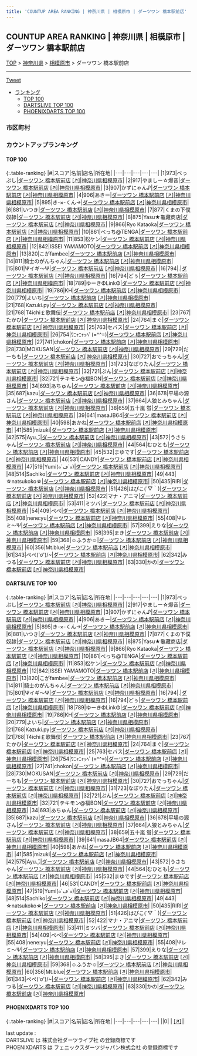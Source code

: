 ```yaml
---
title: 'COUNTUP AREA RANKING | 神奈川県 | 相模原市 | ダーツワン 橋本駅前店'
---
```

## COUNTUP AREA RANKING | 神奈川県 | 相模原市 | ダーツワン 橋本駅前店

[TOP](/darts/rank/) > [神奈川県](/darts/rank/神奈川県/) > [相模原市](/darts/rank/神奈川県/相模原市/) > ダーツワン 橋本駅前店

___

<a href="https://twitter.com/share?ref_src=twsrc%5Etfw" data-text="COUNTUP AREA RANKING | 神奈川県相模原市ダーツワン 橋本駅前店" class="twitter-share-button" data-hashtags="DARTSLIVE,PHOENIXDARTS,darts,ダーツ" data-show-count="false">Tweet</a>

* [ランキング](#カウントアップランキング)
    * [TOP 100](#top-100)
    * [DARTSLIVE TOP 100](#dartslive-top-100)
    * [PHOENIXDARTS TOP 100](#phoenixdarts-top-100)

### 市区町村

<ul>

</ul>

### カウントアップランキング

#### TOP 100



{:.table-ranking}
|#|スコア|名前|店名|所在地|
|---|---|---|---|---|
|1|973|<span class="rank-name-dl">べっぷし</span>|<a href="/darts/rank/shops/d475788d1af0bd29a3f63593b5358cc4.html">ダーツワン 橋本駅前店</a> <a href="https://search.dartslive.com/jp/shop/d475788d1af0bd29a3f63593b5358cc4">[↗]</a>|<a href="/darts/rank/神奈川県/相模原市">神奈川県相模原市</a>|
|2|917|<span class="rank-name-dl">やましー☆爆音</span>|<a href="/darts/rank/shops/d475788d1af0bd29a3f63593b5358cc4.html">ダーツワン 橋本駅前店</a> <a href="https://search.dartslive.com/jp/shop/d475788d1af0bd29a3f63593b5358cc4">[↗]</a>|<a href="/darts/rank/神奈川県/相模原市">神奈川県相模原市</a>|
|3|907|<span class="rank-name-dl">かずにゃん♪</span>|<a href="/darts/rank/shops/d475788d1af0bd29a3f63593b5358cc4.html">ダーツワン 橋本駅前店</a> <a href="https://search.dartslive.com/jp/shop/d475788d1af0bd29a3f63593b5358cc4">[↗]</a>|<a href="/darts/rank/神奈川県/相模原市">神奈川県相模原市</a>|
|4|906|<span class="rank-name-dl">あきー</span>|<a href="/darts/rank/shops/d475788d1af0bd29a3f63593b5358cc4.html">ダーツワン 橋本駅前店</a> <a href="https://search.dartslive.com/jp/shop/d475788d1af0bd29a3f63593b5358cc4">[↗]</a>|<a href="/darts/rank/神奈川県/相模原市">神奈川県相模原市</a>|
|5|895|<span class="rank-name-dl">き-×-くん→</span>|<a href="/darts/rank/shops/d475788d1af0bd29a3f63593b5358cc4.html">ダーツワン 橋本駅前店</a> <a href="https://search.dartslive.com/jp/shop/d475788d1af0bd29a3f63593b5358cc4">[↗]</a>|<a href="/darts/rank/神奈川県/相模原市">神奈川県相模原市</a>|
|6|881|<span class="rank-name-dl">いつき</span>|<a href="/darts/rank/shops/d475788d1af0bd29a3f63593b5358cc4.html">ダーツワン 橋本駅前店</a> <a href="https://search.dartslive.com/jp/shop/d475788d1af0bd29a3f63593b5358cc4">[↗]</a>|<a href="/darts/rank/神奈川県/相模原市">神奈川県相模原市</a>|
|7|877|<span class="rank-name-dl">くまの下僕奴隷</span>|<a href="/darts/rank/shops/d475788d1af0bd29a3f63593b5358cc4.html">ダーツワン 橋本駅前店</a> <a href="https://search.dartslive.com/jp/shop/d475788d1af0bd29a3f63593b5358cc4">[↗]</a>|<a href="/darts/rank/神奈川県/相模原市">神奈川県相模原市</a>|
|8|875|<span class="rank-name-dl">Yasu★龜藏商店</span>|<a href="/darts/rank/shops/d475788d1af0bd29a3f63593b5358cc4.html">ダーツワン 橋本駅前店</a> <a href="https://search.dartslive.com/jp/shop/d475788d1af0bd29a3f63593b5358cc4">[↗]</a>|<a href="/darts/rank/神奈川県/相模原市">神奈川県相模原市</a>|
|9|866|<span class="rank-name-dl">Ryo Kataoka</span>|<a href="/darts/rank/shops/d475788d1af0bd29a3f63593b5358cc4.html">ダーツワン 橋本駅前店</a> <a href="https://search.dartslive.com/jp/shop/d475788d1af0bd29a3f63593b5358cc4">[↗]</a>|<a href="/darts/rank/神奈川県/相模原市">神奈川県相模原市</a>|
|10|861|<span class="rank-name-dl">べっち@TENGA</span>|<a href="/darts/rank/shops/d475788d1af0bd29a3f63593b5358cc4.html">ダーツワン 橋本駅前店</a> <a href="https://search.dartslive.com/jp/shop/d475788d1af0bd29a3f63593b5358cc4">[↗]</a>|<a href="/darts/rank/神奈川県/相模原市">神奈川県相模原市</a>|
|11|853|<span class="rank-name-dl">松ケン</span>|<a href="/darts/rank/shops/d475788d1af0bd29a3f63593b5358cc4.html">ダーツワン 橋本駅前店</a> <a href="https://search.dartslive.com/jp/shop/d475788d1af0bd29a3f63593b5358cc4">[↗]</a>|<a href="/darts/rank/神奈川県/相模原市">神奈川県相模原市</a>|
|12|842|<span class="rank-name-dl">ISSEI YAMAMOTO</span>|<a href="/darts/rank/shops/d475788d1af0bd29a3f63593b5358cc4.html">ダーツワン 橋本駅前店</a> <a href="https://search.dartslive.com/jp/shop/d475788d1af0bd29a3f63593b5358cc4">[↗]</a>|<a href="/darts/rank/神奈川県/相模原市">神奈川県相模原市</a>|
|13|820|<span class="rank-name-dl">こがfambee</span>|<a href="/darts/rank/shops/d475788d1af0bd29a3f63593b5358cc4.html">ダーツワン 橋本駅前店</a> <a href="https://search.dartslive.com/jp/shop/d475788d1af0bd29a3f63593b5358cc4">[↗]</a>|<a href="/darts/rank/神奈川県/相模原市">神奈川県相模原市</a>|
|14|811|<span class="rank-name-dl">騎士のがんちゃん</span>|<a href="/darts/rank/shops/d475788d1af0bd29a3f63593b5358cc4.html">ダーツワン 橋本駅前店</a> <a href="https://search.dartslive.com/jp/shop/d475788d1af0bd29a3f63593b5358cc4">[↗]</a>|<a href="/darts/rank/神奈川県/相模原市">神奈川県相模原市</a>|
|15|801|<span class="rank-name-dl">Ψイギ～Ψ</span>|<a href="/darts/rank/shops/d475788d1af0bd29a3f63593b5358cc4.html">ダーツワン 橋本駅前店</a> <a href="https://search.dartslive.com/jp/shop/d475788d1af0bd29a3f63593b5358cc4">[↗]</a>|<a href="/darts/rank/神奈川県/相模原市">神奈川県相模原市</a>|
|16|794|<span class="rank-name-dl">.</span>|<a href="/darts/rank/shops/d475788d1af0bd29a3f63593b5358cc4.html">ダーツワン 橋本駅前店</a> <a href="https://search.dartslive.com/jp/shop/d475788d1af0bd29a3f63593b5358cc4">[↗]</a>|<a href="/darts/rank/神奈川県/相模原市">神奈川県相模原市</a>|
|16|794|<span class="rank-name-dl">どぅ</span>|<a href="/darts/rank/shops/d475788d1af0bd29a3f63593b5358cc4.html">ダーツワン 橋本駅前店</a> <a href="https://search.dartslive.com/jp/shop/d475788d1af0bd29a3f63593b5358cc4">[↗]</a>|<a href="/darts/rank/神奈川県/相模原市">神奈川県相模原市</a>|
|18|789|<span class="rank-name-dl">ゆーきΦLinkΦ</span>|<a href="/darts/rank/shops/d475788d1af0bd29a3f63593b5358cc4.html">ダーツワン 橋本駅前店</a> <a href="https://search.dartslive.com/jp/shop/d475788d1af0bd29a3f63593b5358cc4">[↗]</a>|<a href="/darts/rank/神奈川県/相模原市">神奈川県相模原市</a>|
|19|786|<span class="rank-name-dl">KH</span>|<a href="/darts/rank/shops/d475788d1af0bd29a3f63593b5358cc4.html">ダーツワン 橋本駅前店</a> <a href="https://search.dartslive.com/jp/shop/d475788d1af0bd29a3f63593b5358cc4">[↗]</a>|<a href="/darts/rank/神奈川県/相模原市">神奈川県相模原市</a>|
|20|779|<span class="rank-name-dl">よいち</span>|<a href="/darts/rank/shops/d475788d1af0bd29a3f63593b5358cc4.html">ダーツワン 橋本駅前店</a> <a href="https://search.dartslive.com/jp/shop/d475788d1af0bd29a3f63593b5358cc4">[↗]</a>|<a href="/darts/rank/神奈川県/相模原市">神奈川県相模原市</a>|
|21|768|<span class="rank-name-dl">Kazuki.py</span>|<a href="/darts/rank/shops/d475788d1af0bd29a3f63593b5358cc4.html">ダーツワン 橋本駅前店</a> <a href="https://search.dartslive.com/jp/shop/d475788d1af0bd29a3f63593b5358cc4">[↗]</a>|<a href="/darts/rank/神奈川県/相模原市">神奈川県相模原市</a>|
|21|768|<span class="rank-name-dl">T4ichi￡歌舞伎</span>|<a href="/darts/rank/shops/d475788d1af0bd29a3f63593b5358cc4.html">ダーツワン 橋本駅前店</a> <a href="https://search.dartslive.com/jp/shop/d475788d1af0bd29a3f63593b5358cc4">[↗]</a>|<a href="/darts/rank/神奈川県/相模原市">神奈川県相模原市</a>|
|23|767|<span class="rank-name-dl">たかひ</span>|<a href="/darts/rank/shops/d475788d1af0bd29a3f63593b5358cc4.html">ダーツワン 橋本駅前店</a> <a href="https://search.dartslive.com/jp/shop/d475788d1af0bd29a3f63593b5358cc4">[↗]</a>|<a href="/darts/rank/神奈川県/相模原市">神奈川県相模原市</a>|
|24|764|<span class="rank-name-dl">まぐ</span>|<a href="/darts/rank/shops/d475788d1af0bd29a3f63593b5358cc4.html">ダーツワン 橋本駅前店</a> <a href="https://search.dartslive.com/jp/shop/d475788d1af0bd29a3f63593b5358cc4">[↗]</a>|<a href="/darts/rank/神奈川県/相模原市">神奈川県相模原市</a>|
|25|763|<span class="rank-name-dl">セバス</span>|<a href="/darts/rank/shops/d475788d1af0bd29a3f63593b5358cc4.html">ダーツワン 橋本駅前店</a> <a href="https://search.dartslive.com/jp/shop/d475788d1af0bd29a3f63593b5358cc4">[↗]</a>|<a href="/darts/rank/神奈川県/相模原市">神奈川県相模原市</a>|
|26|754|<span class="rank-name-dl">ﾜﾆｬﾆｬｯﾍﾟ(=^^=)</span>|<a href="/darts/rank/shops/d475788d1af0bd29a3f63593b5358cc4.html">ダーツワン 橋本駅前店</a> <a href="https://search.dartslive.com/jp/shop/d475788d1af0bd29a3f63593b5358cc4">[↗]</a>|<a href="/darts/rank/神奈川県/相模原市">神奈川県相模原市</a>|
|27|741|<span class="rank-name-dl">chokon</span>|<a href="/darts/rank/shops/d475788d1af0bd29a3f63593b5358cc4.html">ダーツワン 橋本駅前店</a> <a href="https://search.dartslive.com/jp/shop/d475788d1af0bd29a3f63593b5358cc4">[↗]</a>|<a href="/darts/rank/神奈川県/相模原市">神奈川県相模原市</a>|
|28|730|<span class="rank-name-dl">MOKUSAN</span>|<a href="/darts/rank/shops/d475788d1af0bd29a3f63593b5358cc4.html">ダーツワン 橋本駅前店</a> <a href="https://search.dartslive.com/jp/shop/d475788d1af0bd29a3f63593b5358cc4">[↗]</a>|<a href="/darts/rank/神奈川県/相模原市">神奈川県相模原市</a>|
|29|729|<span class="rank-name-dl">だーちも</span>|<a href="/darts/rank/shops/d475788d1af0bd29a3f63593b5358cc4.html">ダーツワン 橋本駅前店</a> <a href="https://search.dartslive.com/jp/shop/d475788d1af0bd29a3f63593b5358cc4">[↗]</a>|<a href="/darts/rank/神奈川県/相模原市">神奈川県相模原市</a>|
|30|727|<span class="rank-name-dl">おでっちゃん</span>|<a href="/darts/rank/shops/d475788d1af0bd29a3f63593b5358cc4.html">ダーツワン 橋本駅前店</a> <a href="https://search.dartslive.com/jp/shop/d475788d1af0bd29a3f63593b5358cc4">[↗]</a>|<a href="/darts/rank/神奈川県/相模原市">神奈川県相模原市</a>|
|31|723|<span class="rank-name-dl">なぽりたん</span>|<a href="/darts/rank/shops/d475788d1af0bd29a3f63593b5358cc4.html">ダーツワン 橋本駅前店</a> <a href="https://search.dartslive.com/jp/shop/d475788d1af0bd29a3f63593b5358cc4">[↗]</a>|<a href="/darts/rank/神奈川県/相模原市">神奈川県相模原市</a>|
|32|721|<span class="rank-name-dl">ぷん</span>|<a href="/darts/rank/shops/d475788d1af0bd29a3f63593b5358cc4.html">ダーツワン 橋本駅前店</a> <a href="https://search.dartslive.com/jp/shop/d475788d1af0bd29a3f63593b5358cc4">[↗]</a>|<a href="/darts/rank/神奈川県/相模原市">神奈川県相模原市</a>|
|32|721|<span class="rank-name-dl">テキモン@福BON</span>|<a href="/darts/rank/shops/d475788d1af0bd29a3f63593b5358cc4.html">ダーツワン 橋本駅前店</a> <a href="https://search.dartslive.com/jp/shop/d475788d1af0bd29a3f63593b5358cc4">[↗]</a>|<a href="/darts/rank/神奈川県/相模原市">神奈川県相模原市</a>|
|34|693|<span class="rank-name-dl">あちゅん</span>|<a href="/darts/rank/shops/d475788d1af0bd29a3f63593b5358cc4.html">ダーツワン 橋本駅前店</a> <a href="https://search.dartslive.com/jp/shop/d475788d1af0bd29a3f63593b5358cc4">[↗]</a>|<a href="/darts/rank/神奈川県/相模原市">神奈川県相模原市</a>|
|35|687|<span class="rank-name-dl">kazu</span>|<a href="/darts/rank/shops/d475788d1af0bd29a3f63593b5358cc4.html">ダーツワン 橋本駅前店</a> <a href="https://search.dartslive.com/jp/shop/d475788d1af0bd29a3f63593b5358cc4">[↗]</a>|<a href="/darts/rank/神奈川県/相模原市">神奈川県相模原市</a>|
|36|678|<span class="rank-name-dl">平場の源さん</span>|<a href="/darts/rank/shops/d475788d1af0bd29a3f63593b5358cc4.html">ダーツワン 橋本駅前店</a> <a href="https://search.dartslive.com/jp/shop/d475788d1af0bd29a3f63593b5358cc4">[↗]</a>|<a href="/darts/rank/神奈川県/相模原市">神奈川県相模原市</a>|
|37|664|<span class="rank-name-dl">人狼とみちゃん</span>|<a href="/darts/rank/shops/d475788d1af0bd29a3f63593b5358cc4.html">ダーツワン 橋本駅前店</a> <a href="https://search.dartslive.com/jp/shop/d475788d1af0bd29a3f63593b5358cc4">[↗]</a>|<a href="/darts/rank/神奈川県/相模原市">神奈川県相模原市</a>|
|38|659|<span class="rank-name-dl">五十嵐 蛍</span>|<a href="/darts/rank/shops/d475788d1af0bd29a3f63593b5358cc4.html">ダーツワン 橋本駅前店</a> <a href="https://search.dartslive.com/jp/shop/d475788d1af0bd29a3f63593b5358cc4">[↗]</a>|<a href="/darts/rank/神奈川県/相模原市">神奈川県相模原市</a>|
|39|641|<span class="rank-name-dl">masaJB64</span>|<a href="/darts/rank/shops/d475788d1af0bd29a3f63593b5358cc4.html">ダーツワン 橋本駅前店</a> <a href="https://search.dartslive.com/jp/shop/d475788d1af0bd29a3f63593b5358cc4">[↗]</a>|<a href="/darts/rank/神奈川県/相模原市">神奈川県相模原市</a>|
|40|598|<span class="rank-name-dl">あかね</span>|<a href="/darts/rank/shops/d475788d1af0bd29a3f63593b5358cc4.html">ダーツワン 橋本駅前店</a> <a href="https://search.dartslive.com/jp/shop/d475788d1af0bd29a3f63593b5358cc4">[↗]</a>|<a href="/darts/rank/神奈川県/相模原市">神奈川県相模原市</a>|
|41|585|<span class="rank-name-dl">mizuki</span>|<a href="/darts/rank/shops/d475788d1af0bd29a3f63593b5358cc4.html">ダーツワン 橋本駅前店</a> <a href="https://search.dartslive.com/jp/shop/d475788d1af0bd29a3f63593b5358cc4">[↗]</a>|<a href="/darts/rank/神奈川県/相模原市">神奈川県相模原市</a>|
|42|575|<span class="rank-name-dl">Ayu◡̈</span>|<a href="/darts/rank/shops/d475788d1af0bd29a3f63593b5358cc4.html">ダーツワン 橋本駅前店</a> <a href="https://search.dartslive.com/jp/shop/d475788d1af0bd29a3f63593b5358cc4">[↗]</a>|<a href="/darts/rank/神奈川県/相模原市">神奈川県相模原市</a>|
|43|572|<span class="rank-name-dl">うさちゃん</span>|<a href="/darts/rank/shops/d475788d1af0bd29a3f63593b5358cc4.html">ダーツワン 橋本駅前店</a> <a href="https://search.dartslive.com/jp/shop/d475788d1af0bd29a3f63593b5358cc4">[↗]</a>|<a href="/darts/rank/神奈川県/相模原市">神奈川県相模原市</a>|
|44|564|<span class="rank-name-dl">むひとも</span>|<a href="/darts/rank/shops/d475788d1af0bd29a3f63593b5358cc4.html">ダーツワン 橋本駅前店</a> <a href="https://search.dartslive.com/jp/shop/d475788d1af0bd29a3f63593b5358cc4">[↗]</a>|<a href="/darts/rank/神奈川県/相模原市">神奈川県相模原市</a>|
|45|532|<span class="rank-name-dl">まゆです</span>|<a href="/darts/rank/shops/d475788d1af0bd29a3f63593b5358cc4.html">ダーツワン 橋本駅前店</a> <a href="https://search.dartslive.com/jp/shop/d475788d1af0bd29a3f63593b5358cc4">[↗]</a>|<a href="/darts/rank/神奈川県/相模原市">神奈川県相模原市</a>|
|46|531|<span class="rank-name-dl">CANDY</span>|<a href="/darts/rank/shops/d475788d1af0bd29a3f63593b5358cc4.html">ダーツワン 橋本駅前店</a> <a href="https://search.dartslive.com/jp/shop/d475788d1af0bd29a3f63593b5358cc4">[↗]</a>|<a href="/darts/rank/神奈川県/相模原市">神奈川県相模原市</a>|
|47|519|<span class="rank-name-dl">Yumi(๑´ڡ`๑)</span>|<a href="/darts/rank/shops/d475788d1af0bd29a3f63593b5358cc4.html">ダーツワン 橋本駅前店</a> <a href="https://search.dartslive.com/jp/shop/d475788d1af0bd29a3f63593b5358cc4">[↗]</a>|<a href="/darts/rank/神奈川県/相模原市">神奈川県相模原市</a>|
|48|514|<span class="rank-name-dl">Sachiko</span>|<a href="/darts/rank/shops/d475788d1af0bd29a3f63593b5358cc4.html">ダーツワン 橋本駅前店</a> <a href="https://search.dartslive.com/jp/shop/d475788d1af0bd29a3f63593b5358cc4">[↗]</a>|<a href="/darts/rank/神奈川県/相模原市">神奈川県相模原市</a>|
|49|443|<span class="rank-name-dl">☆natsukoko☆</span>|<a href="/darts/rank/shops/d475788d1af0bd29a3f63593b5358cc4.html">ダーツワン 橋本駅前店</a> <a href="https://search.dartslive.com/jp/shop/d475788d1af0bd29a3f63593b5358cc4">[↗]</a>|<a href="/darts/rank/神奈川県/相模原市">神奈川県相模原市</a>|
|50|435|<span class="rank-name-dl">RIRI</span>|<a href="/darts/rank/shops/d475788d1af0bd29a3f63593b5358cc4.html">ダーツワン 橋本駅前店</a> <a href="https://search.dartslive.com/jp/shop/d475788d1af0bd29a3f63593b5358cc4">[↗]</a>|<a href="/darts/rank/神奈川県/相模原市">神奈川県相模原市</a>|
|51|426|<span class="rank-name-dl">はぴこ(´▽｀)</span>|<a href="/darts/rank/shops/d475788d1af0bd29a3f63593b5358cc4.html">ダーツワン 橋本駅前店</a> <a href="https://search.dartslive.com/jp/shop/d475788d1af0bd29a3f63593b5358cc4">[↗]</a>|<a href="/darts/rank/神奈川県/相模原市">神奈川県相模原市</a>|
|52|422|<span class="rank-name-dl">マナ・アニマ</span>|<a href="/darts/rank/shops/d475788d1af0bd29a3f63593b5358cc4.html">ダーツワン 橋本駅前店</a> <a href="https://search.dartslive.com/jp/shop/d475788d1af0bd29a3f63593b5358cc4">[↗]</a>|<a href="/darts/rank/神奈川県/相模原市">神奈川県相模原市</a>|
|53|411|<span class="rank-name-dl">ミツバ</span>|<a href="/darts/rank/shops/d475788d1af0bd29a3f63593b5358cc4.html">ダーツワン 橋本駅前店</a> <a href="https://search.dartslive.com/jp/shop/d475788d1af0bd29a3f63593b5358cc4">[↗]</a>|<a href="/darts/rank/神奈川県/相模原市">神奈川県相模原市</a>|
|54|409|<span class="rank-name-dl">ぺぺ</span>|<a href="/darts/rank/shops/d475788d1af0bd29a3f63593b5358cc4.html">ダーツワン 橋本駅前店</a> <a href="https://search.dartslive.com/jp/shop/d475788d1af0bd29a3f63593b5358cc4">[↗]</a>|<a href="/darts/rank/神奈川県/相模原市">神奈川県相模原市</a>|
|55|408|<span class="rank-name-dl">nene:yu</span>|<a href="/darts/rank/shops/d475788d1af0bd29a3f63593b5358cc4.html">ダーツワン 橋本駅前店</a> <a href="https://search.dartslive.com/jp/shop/d475788d1af0bd29a3f63593b5358cc4">[↗]</a>|<a href="/darts/rank/神奈川県/相模原市">神奈川県相模原市</a>|
|55|408|<span class="rank-name-dl">Ψレミ～Ψ</span>|<a href="/darts/rank/shops/d475788d1af0bd29a3f63593b5358cc4.html">ダーツワン 橋本駅前店</a> <a href="https://search.dartslive.com/jp/shop/d475788d1af0bd29a3f63593b5358cc4">[↗]</a>|<a href="/darts/rank/神奈川県/相模原市">神奈川県相模原市</a>|
|57|399|<span class="rank-name-dl">えりな</span>|<a href="/darts/rank/shops/d475788d1af0bd29a3f63593b5358cc4.html">ダーツワン 橋本駅前店</a> <a href="https://search.dartslive.com/jp/shop/d475788d1af0bd29a3f63593b5358cc4">[↗]</a>|<a href="/darts/rank/神奈川県/相模原市">神奈川県相模原市</a>|
|58|395|<span class="rank-name-dl">まき</span>|<a href="/darts/rank/shops/d475788d1af0bd29a3f63593b5358cc4.html">ダーツワン 橋本駅前店</a> <a href="https://search.dartslive.com/jp/shop/d475788d1af0bd29a3f63593b5358cc4">[↗]</a>|<a href="/darts/rank/神奈川県/相模原市">神奈川県相模原市</a>|
|59|368|<span class="rank-name-dl">☺︎ふうか☺︎</span>|<a href="/darts/rank/shops/d475788d1af0bd29a3f63593b5358cc4.html">ダーツワン 橋本駅前店</a> <a href="https://search.dartslive.com/jp/shop/d475788d1af0bd29a3f63593b5358cc4">[↗]</a>|<a href="/darts/rank/神奈川県/相模原市">神奈川県相模原市</a>|
|60|356|<span class="rank-name-dl">Mt.blue</span>|<a href="/darts/rank/shops/d475788d1af0bd29a3f63593b5358cc4.html">ダーツワン 橋本駅前店</a> <a href="https://search.dartslive.com/jp/shop/d475788d1af0bd29a3f63593b5358cc4">[↗]</a>|<a href="/darts/rank/神奈川県/相模原市">神奈川県相模原市</a>|
|61|343|<span class="rank-name-dl">ぺぺ(&#x27;σ&#x27;)/~</span>|<a href="/darts/rank/shops/d475788d1af0bd29a3f63593b5358cc4.html">ダーツワン 橋本駅前店</a> <a href="https://search.dartslive.com/jp/shop/d475788d1af0bd29a3f63593b5358cc4">[↗]</a>|<a href="/darts/rank/神奈川県/相模原市">神奈川県相模原市</a>|
|62|342|<span class="rank-name-dl">みつる</span>|<a href="/darts/rank/shops/d475788d1af0bd29a3f63593b5358cc4.html">ダーツワン 橋本駅前店</a> <a href="https://search.dartslive.com/jp/shop/d475788d1af0bd29a3f63593b5358cc4">[↗]</a>|<a href="/darts/rank/神奈川県/相模原市">神奈川県相模原市</a>|
|63|330|<span class="rank-name-dl">かの</span>|<a href="/darts/rank/shops/d475788d1af0bd29a3f63593b5358cc4.html">ダーツワン 橋本駅前店</a> <a href="https://search.dartslive.com/jp/shop/d475788d1af0bd29a3f63593b5358cc4">[↗]</a>|<a href="/darts/rank/神奈川県/相模原市">神奈川県相模原市</a>|


#### DARTSLIVE TOP 100



{:.table-ranking}
|#|スコア|名前|店名|所在地|
|---|---|---|---|---|
|1|973|<span class="rank-name-dl">べっぷし</span>|<a href="/darts/rank/shops/d475788d1af0bd29a3f63593b5358cc4.html">ダーツワン 橋本駅前店</a> <a href="https://search.dartslive.com/jp/shop/d475788d1af0bd29a3f63593b5358cc4">[↗]</a>|<a href="/darts/rank/神奈川県/相模原市">神奈川県相模原市</a>|
|2|917|<span class="rank-name-dl">やましー☆爆音</span>|<a href="/darts/rank/shops/d475788d1af0bd29a3f63593b5358cc4.html">ダーツワン 橋本駅前店</a> <a href="https://search.dartslive.com/jp/shop/d475788d1af0bd29a3f63593b5358cc4">[↗]</a>|<a href="/darts/rank/神奈川県/相模原市">神奈川県相模原市</a>|
|3|907|<span class="rank-name-dl">かずにゃん♪</span>|<a href="/darts/rank/shops/d475788d1af0bd29a3f63593b5358cc4.html">ダーツワン 橋本駅前店</a> <a href="https://search.dartslive.com/jp/shop/d475788d1af0bd29a3f63593b5358cc4">[↗]</a>|<a href="/darts/rank/神奈川県/相模原市">神奈川県相模原市</a>|
|4|906|<span class="rank-name-dl">あきー</span>|<a href="/darts/rank/shops/d475788d1af0bd29a3f63593b5358cc4.html">ダーツワン 橋本駅前店</a> <a href="https://search.dartslive.com/jp/shop/d475788d1af0bd29a3f63593b5358cc4">[↗]</a>|<a href="/darts/rank/神奈川県/相模原市">神奈川県相模原市</a>|
|5|895|<span class="rank-name-dl">き-×-くん→</span>|<a href="/darts/rank/shops/d475788d1af0bd29a3f63593b5358cc4.html">ダーツワン 橋本駅前店</a> <a href="https://search.dartslive.com/jp/shop/d475788d1af0bd29a3f63593b5358cc4">[↗]</a>|<a href="/darts/rank/神奈川県/相模原市">神奈川県相模原市</a>|
|6|881|<span class="rank-name-dl">いつき</span>|<a href="/darts/rank/shops/d475788d1af0bd29a3f63593b5358cc4.html">ダーツワン 橋本駅前店</a> <a href="https://search.dartslive.com/jp/shop/d475788d1af0bd29a3f63593b5358cc4">[↗]</a>|<a href="/darts/rank/神奈川県/相模原市">神奈川県相模原市</a>|
|7|877|<span class="rank-name-dl">くまの下僕奴隷</span>|<a href="/darts/rank/shops/d475788d1af0bd29a3f63593b5358cc4.html">ダーツワン 橋本駅前店</a> <a href="https://search.dartslive.com/jp/shop/d475788d1af0bd29a3f63593b5358cc4">[↗]</a>|<a href="/darts/rank/神奈川県/相模原市">神奈川県相模原市</a>|
|8|875|<span class="rank-name-dl">Yasu★龜藏商店</span>|<a href="/darts/rank/shops/d475788d1af0bd29a3f63593b5358cc4.html">ダーツワン 橋本駅前店</a> <a href="https://search.dartslive.com/jp/shop/d475788d1af0bd29a3f63593b5358cc4">[↗]</a>|<a href="/darts/rank/神奈川県/相模原市">神奈川県相模原市</a>|
|9|866|<span class="rank-name-dl">Ryo Kataoka</span>|<a href="/darts/rank/shops/d475788d1af0bd29a3f63593b5358cc4.html">ダーツワン 橋本駅前店</a> <a href="https://search.dartslive.com/jp/shop/d475788d1af0bd29a3f63593b5358cc4">[↗]</a>|<a href="/darts/rank/神奈川県/相模原市">神奈川県相模原市</a>|
|10|861|<span class="rank-name-dl">べっち@TENGA</span>|<a href="/darts/rank/shops/d475788d1af0bd29a3f63593b5358cc4.html">ダーツワン 橋本駅前店</a> <a href="https://search.dartslive.com/jp/shop/d475788d1af0bd29a3f63593b5358cc4">[↗]</a>|<a href="/darts/rank/神奈川県/相模原市">神奈川県相模原市</a>|
|11|853|<span class="rank-name-dl">松ケン</span>|<a href="/darts/rank/shops/d475788d1af0bd29a3f63593b5358cc4.html">ダーツワン 橋本駅前店</a> <a href="https://search.dartslive.com/jp/shop/d475788d1af0bd29a3f63593b5358cc4">[↗]</a>|<a href="/darts/rank/神奈川県/相模原市">神奈川県相模原市</a>|
|12|842|<span class="rank-name-dl">ISSEI YAMAMOTO</span>|<a href="/darts/rank/shops/d475788d1af0bd29a3f63593b5358cc4.html">ダーツワン 橋本駅前店</a> <a href="https://search.dartslive.com/jp/shop/d475788d1af0bd29a3f63593b5358cc4">[↗]</a>|<a href="/darts/rank/神奈川県/相模原市">神奈川県相模原市</a>|
|13|820|<span class="rank-name-dl">こがfambee</span>|<a href="/darts/rank/shops/d475788d1af0bd29a3f63593b5358cc4.html">ダーツワン 橋本駅前店</a> <a href="https://search.dartslive.com/jp/shop/d475788d1af0bd29a3f63593b5358cc4">[↗]</a>|<a href="/darts/rank/神奈川県/相模原市">神奈川県相模原市</a>|
|14|811|<span class="rank-name-dl">騎士のがんちゃん</span>|<a href="/darts/rank/shops/d475788d1af0bd29a3f63593b5358cc4.html">ダーツワン 橋本駅前店</a> <a href="https://search.dartslive.com/jp/shop/d475788d1af0bd29a3f63593b5358cc4">[↗]</a>|<a href="/darts/rank/神奈川県/相模原市">神奈川県相模原市</a>|
|15|801|<span class="rank-name-dl">Ψイギ～Ψ</span>|<a href="/darts/rank/shops/d475788d1af0bd29a3f63593b5358cc4.html">ダーツワン 橋本駅前店</a> <a href="https://search.dartslive.com/jp/shop/d475788d1af0bd29a3f63593b5358cc4">[↗]</a>|<a href="/darts/rank/神奈川県/相模原市">神奈川県相模原市</a>|
|16|794|<span class="rank-name-dl">.</span>|<a href="/darts/rank/shops/d475788d1af0bd29a3f63593b5358cc4.html">ダーツワン 橋本駅前店</a> <a href="https://search.dartslive.com/jp/shop/d475788d1af0bd29a3f63593b5358cc4">[↗]</a>|<a href="/darts/rank/神奈川県/相模原市">神奈川県相模原市</a>|
|16|794|<span class="rank-name-dl">どぅ</span>|<a href="/darts/rank/shops/d475788d1af0bd29a3f63593b5358cc4.html">ダーツワン 橋本駅前店</a> <a href="https://search.dartslive.com/jp/shop/d475788d1af0bd29a3f63593b5358cc4">[↗]</a>|<a href="/darts/rank/神奈川県/相模原市">神奈川県相模原市</a>|
|18|789|<span class="rank-name-dl">ゆーきΦLinkΦ</span>|<a href="/darts/rank/shops/d475788d1af0bd29a3f63593b5358cc4.html">ダーツワン 橋本駅前店</a> <a href="https://search.dartslive.com/jp/shop/d475788d1af0bd29a3f63593b5358cc4">[↗]</a>|<a href="/darts/rank/神奈川県/相模原市">神奈川県相模原市</a>|
|19|786|<span class="rank-name-dl">KH</span>|<a href="/darts/rank/shops/d475788d1af0bd29a3f63593b5358cc4.html">ダーツワン 橋本駅前店</a> <a href="https://search.dartslive.com/jp/shop/d475788d1af0bd29a3f63593b5358cc4">[↗]</a>|<a href="/darts/rank/神奈川県/相模原市">神奈川県相模原市</a>|
|20|779|<span class="rank-name-dl">よいち</span>|<a href="/darts/rank/shops/d475788d1af0bd29a3f63593b5358cc4.html">ダーツワン 橋本駅前店</a> <a href="https://search.dartslive.com/jp/shop/d475788d1af0bd29a3f63593b5358cc4">[↗]</a>|<a href="/darts/rank/神奈川県/相模原市">神奈川県相模原市</a>|
|21|768|<span class="rank-name-dl">Kazuki.py</span>|<a href="/darts/rank/shops/d475788d1af0bd29a3f63593b5358cc4.html">ダーツワン 橋本駅前店</a> <a href="https://search.dartslive.com/jp/shop/d475788d1af0bd29a3f63593b5358cc4">[↗]</a>|<a href="/darts/rank/神奈川県/相模原市">神奈川県相模原市</a>|
|21|768|<span class="rank-name-dl">T4ichi￡歌舞伎</span>|<a href="/darts/rank/shops/d475788d1af0bd29a3f63593b5358cc4.html">ダーツワン 橋本駅前店</a> <a href="https://search.dartslive.com/jp/shop/d475788d1af0bd29a3f63593b5358cc4">[↗]</a>|<a href="/darts/rank/神奈川県/相模原市">神奈川県相模原市</a>|
|23|767|<span class="rank-name-dl">たかひ</span>|<a href="/darts/rank/shops/d475788d1af0bd29a3f63593b5358cc4.html">ダーツワン 橋本駅前店</a> <a href="https://search.dartslive.com/jp/shop/d475788d1af0bd29a3f63593b5358cc4">[↗]</a>|<a href="/darts/rank/神奈川県/相模原市">神奈川県相模原市</a>|
|24|764|<span class="rank-name-dl">まぐ</span>|<a href="/darts/rank/shops/d475788d1af0bd29a3f63593b5358cc4.html">ダーツワン 橋本駅前店</a> <a href="https://search.dartslive.com/jp/shop/d475788d1af0bd29a3f63593b5358cc4">[↗]</a>|<a href="/darts/rank/神奈川県/相模原市">神奈川県相模原市</a>|
|25|763|<span class="rank-name-dl">セバス</span>|<a href="/darts/rank/shops/d475788d1af0bd29a3f63593b5358cc4.html">ダーツワン 橋本駅前店</a> <a href="https://search.dartslive.com/jp/shop/d475788d1af0bd29a3f63593b5358cc4">[↗]</a>|<a href="/darts/rank/神奈川県/相模原市">神奈川県相模原市</a>|
|26|754|<span class="rank-name-dl">ﾜﾆｬﾆｬｯﾍﾟ(=^^=)</span>|<a href="/darts/rank/shops/d475788d1af0bd29a3f63593b5358cc4.html">ダーツワン 橋本駅前店</a> <a href="https://search.dartslive.com/jp/shop/d475788d1af0bd29a3f63593b5358cc4">[↗]</a>|<a href="/darts/rank/神奈川県/相模原市">神奈川県相模原市</a>|
|27|741|<span class="rank-name-dl">chokon</span>|<a href="/darts/rank/shops/d475788d1af0bd29a3f63593b5358cc4.html">ダーツワン 橋本駅前店</a> <a href="https://search.dartslive.com/jp/shop/d475788d1af0bd29a3f63593b5358cc4">[↗]</a>|<a href="/darts/rank/神奈川県/相模原市">神奈川県相模原市</a>|
|28|730|<span class="rank-name-dl">MOKUSAN</span>|<a href="/darts/rank/shops/d475788d1af0bd29a3f63593b5358cc4.html">ダーツワン 橋本駅前店</a> <a href="https://search.dartslive.com/jp/shop/d475788d1af0bd29a3f63593b5358cc4">[↗]</a>|<a href="/darts/rank/神奈川県/相模原市">神奈川県相模原市</a>|
|29|729|<span class="rank-name-dl">だーちも</span>|<a href="/darts/rank/shops/d475788d1af0bd29a3f63593b5358cc4.html">ダーツワン 橋本駅前店</a> <a href="https://search.dartslive.com/jp/shop/d475788d1af0bd29a3f63593b5358cc4">[↗]</a>|<a href="/darts/rank/神奈川県/相模原市">神奈川県相模原市</a>|
|30|727|<span class="rank-name-dl">おでっちゃん</span>|<a href="/darts/rank/shops/d475788d1af0bd29a3f63593b5358cc4.html">ダーツワン 橋本駅前店</a> <a href="https://search.dartslive.com/jp/shop/d475788d1af0bd29a3f63593b5358cc4">[↗]</a>|<a href="/darts/rank/神奈川県/相模原市">神奈川県相模原市</a>|
|31|723|<span class="rank-name-dl">なぽりたん</span>|<a href="/darts/rank/shops/d475788d1af0bd29a3f63593b5358cc4.html">ダーツワン 橋本駅前店</a> <a href="https://search.dartslive.com/jp/shop/d475788d1af0bd29a3f63593b5358cc4">[↗]</a>|<a href="/darts/rank/神奈川県/相模原市">神奈川県相模原市</a>|
|32|721|<span class="rank-name-dl">ぷん</span>|<a href="/darts/rank/shops/d475788d1af0bd29a3f63593b5358cc4.html">ダーツワン 橋本駅前店</a> <a href="https://search.dartslive.com/jp/shop/d475788d1af0bd29a3f63593b5358cc4">[↗]</a>|<a href="/darts/rank/神奈川県/相模原市">神奈川県相模原市</a>|
|32|721|<span class="rank-name-dl">テキモン@福BON</span>|<a href="/darts/rank/shops/d475788d1af0bd29a3f63593b5358cc4.html">ダーツワン 橋本駅前店</a> <a href="https://search.dartslive.com/jp/shop/d475788d1af0bd29a3f63593b5358cc4">[↗]</a>|<a href="/darts/rank/神奈川県/相模原市">神奈川県相模原市</a>|
|34|693|<span class="rank-name-dl">あちゅん</span>|<a href="/darts/rank/shops/d475788d1af0bd29a3f63593b5358cc4.html">ダーツワン 橋本駅前店</a> <a href="https://search.dartslive.com/jp/shop/d475788d1af0bd29a3f63593b5358cc4">[↗]</a>|<a href="/darts/rank/神奈川県/相模原市">神奈川県相模原市</a>|
|35|687|<span class="rank-name-dl">kazu</span>|<a href="/darts/rank/shops/d475788d1af0bd29a3f63593b5358cc4.html">ダーツワン 橋本駅前店</a> <a href="https://search.dartslive.com/jp/shop/d475788d1af0bd29a3f63593b5358cc4">[↗]</a>|<a href="/darts/rank/神奈川県/相模原市">神奈川県相模原市</a>|
|36|678|<span class="rank-name-dl">平場の源さん</span>|<a href="/darts/rank/shops/d475788d1af0bd29a3f63593b5358cc4.html">ダーツワン 橋本駅前店</a> <a href="https://search.dartslive.com/jp/shop/d475788d1af0bd29a3f63593b5358cc4">[↗]</a>|<a href="/darts/rank/神奈川県/相模原市">神奈川県相模原市</a>|
|37|664|<span class="rank-name-dl">人狼とみちゃん</span>|<a href="/darts/rank/shops/d475788d1af0bd29a3f63593b5358cc4.html">ダーツワン 橋本駅前店</a> <a href="https://search.dartslive.com/jp/shop/d475788d1af0bd29a3f63593b5358cc4">[↗]</a>|<a href="/darts/rank/神奈川県/相模原市">神奈川県相模原市</a>|
|38|659|<span class="rank-name-dl">五十嵐 蛍</span>|<a href="/darts/rank/shops/d475788d1af0bd29a3f63593b5358cc4.html">ダーツワン 橋本駅前店</a> <a href="https://search.dartslive.com/jp/shop/d475788d1af0bd29a3f63593b5358cc4">[↗]</a>|<a href="/darts/rank/神奈川県/相模原市">神奈川県相模原市</a>|
|39|641|<span class="rank-name-dl">masaJB64</span>|<a href="/darts/rank/shops/d475788d1af0bd29a3f63593b5358cc4.html">ダーツワン 橋本駅前店</a> <a href="https://search.dartslive.com/jp/shop/d475788d1af0bd29a3f63593b5358cc4">[↗]</a>|<a href="/darts/rank/神奈川県/相模原市">神奈川県相模原市</a>|
|40|598|<span class="rank-name-dl">あかね</span>|<a href="/darts/rank/shops/d475788d1af0bd29a3f63593b5358cc4.html">ダーツワン 橋本駅前店</a> <a href="https://search.dartslive.com/jp/shop/d475788d1af0bd29a3f63593b5358cc4">[↗]</a>|<a href="/darts/rank/神奈川県/相模原市">神奈川県相模原市</a>|
|41|585|<span class="rank-name-dl">mizuki</span>|<a href="/darts/rank/shops/d475788d1af0bd29a3f63593b5358cc4.html">ダーツワン 橋本駅前店</a> <a href="https://search.dartslive.com/jp/shop/d475788d1af0bd29a3f63593b5358cc4">[↗]</a>|<a href="/darts/rank/神奈川県/相模原市">神奈川県相模原市</a>|
|42|575|<span class="rank-name-dl">Ayu◡̈</span>|<a href="/darts/rank/shops/d475788d1af0bd29a3f63593b5358cc4.html">ダーツワン 橋本駅前店</a> <a href="https://search.dartslive.com/jp/shop/d475788d1af0bd29a3f63593b5358cc4">[↗]</a>|<a href="/darts/rank/神奈川県/相模原市">神奈川県相模原市</a>|
|43|572|<span class="rank-name-dl">うさちゃん</span>|<a href="/darts/rank/shops/d475788d1af0bd29a3f63593b5358cc4.html">ダーツワン 橋本駅前店</a> <a href="https://search.dartslive.com/jp/shop/d475788d1af0bd29a3f63593b5358cc4">[↗]</a>|<a href="/darts/rank/神奈川県/相模原市">神奈川県相模原市</a>|
|44|564|<span class="rank-name-dl">むひとも</span>|<a href="/darts/rank/shops/d475788d1af0bd29a3f63593b5358cc4.html">ダーツワン 橋本駅前店</a> <a href="https://search.dartslive.com/jp/shop/d475788d1af0bd29a3f63593b5358cc4">[↗]</a>|<a href="/darts/rank/神奈川県/相模原市">神奈川県相模原市</a>|
|45|532|<span class="rank-name-dl">まゆです</span>|<a href="/darts/rank/shops/d475788d1af0bd29a3f63593b5358cc4.html">ダーツワン 橋本駅前店</a> <a href="https://search.dartslive.com/jp/shop/d475788d1af0bd29a3f63593b5358cc4">[↗]</a>|<a href="/darts/rank/神奈川県/相模原市">神奈川県相模原市</a>|
|46|531|<span class="rank-name-dl">CANDY</span>|<a href="/darts/rank/shops/d475788d1af0bd29a3f63593b5358cc4.html">ダーツワン 橋本駅前店</a> <a href="https://search.dartslive.com/jp/shop/d475788d1af0bd29a3f63593b5358cc4">[↗]</a>|<a href="/darts/rank/神奈川県/相模原市">神奈川県相模原市</a>|
|47|519|<span class="rank-name-dl">Yumi(๑´ڡ`๑)</span>|<a href="/darts/rank/shops/d475788d1af0bd29a3f63593b5358cc4.html">ダーツワン 橋本駅前店</a> <a href="https://search.dartslive.com/jp/shop/d475788d1af0bd29a3f63593b5358cc4">[↗]</a>|<a href="/darts/rank/神奈川県/相模原市">神奈川県相模原市</a>|
|48|514|<span class="rank-name-dl">Sachiko</span>|<a href="/darts/rank/shops/d475788d1af0bd29a3f63593b5358cc4.html">ダーツワン 橋本駅前店</a> <a href="https://search.dartslive.com/jp/shop/d475788d1af0bd29a3f63593b5358cc4">[↗]</a>|<a href="/darts/rank/神奈川県/相模原市">神奈川県相模原市</a>|
|49|443|<span class="rank-name-dl">☆natsukoko☆</span>|<a href="/darts/rank/shops/d475788d1af0bd29a3f63593b5358cc4.html">ダーツワン 橋本駅前店</a> <a href="https://search.dartslive.com/jp/shop/d475788d1af0bd29a3f63593b5358cc4">[↗]</a>|<a href="/darts/rank/神奈川県/相模原市">神奈川県相模原市</a>|
|50|435|<span class="rank-name-dl">RIRI</span>|<a href="/darts/rank/shops/d475788d1af0bd29a3f63593b5358cc4.html">ダーツワン 橋本駅前店</a> <a href="https://search.dartslive.com/jp/shop/d475788d1af0bd29a3f63593b5358cc4">[↗]</a>|<a href="/darts/rank/神奈川県/相模原市">神奈川県相模原市</a>|
|51|426|<span class="rank-name-dl">はぴこ(´▽｀)</span>|<a href="/darts/rank/shops/d475788d1af0bd29a3f63593b5358cc4.html">ダーツワン 橋本駅前店</a> <a href="https://search.dartslive.com/jp/shop/d475788d1af0bd29a3f63593b5358cc4">[↗]</a>|<a href="/darts/rank/神奈川県/相模原市">神奈川県相模原市</a>|
|52|422|<span class="rank-name-dl">マナ・アニマ</span>|<a href="/darts/rank/shops/d475788d1af0bd29a3f63593b5358cc4.html">ダーツワン 橋本駅前店</a> <a href="https://search.dartslive.com/jp/shop/d475788d1af0bd29a3f63593b5358cc4">[↗]</a>|<a href="/darts/rank/神奈川県/相模原市">神奈川県相模原市</a>|
|53|411|<span class="rank-name-dl">ミツバ</span>|<a href="/darts/rank/shops/d475788d1af0bd29a3f63593b5358cc4.html">ダーツワン 橋本駅前店</a> <a href="https://search.dartslive.com/jp/shop/d475788d1af0bd29a3f63593b5358cc4">[↗]</a>|<a href="/darts/rank/神奈川県/相模原市">神奈川県相模原市</a>|
|54|409|<span class="rank-name-dl">ぺぺ</span>|<a href="/darts/rank/shops/d475788d1af0bd29a3f63593b5358cc4.html">ダーツワン 橋本駅前店</a> <a href="https://search.dartslive.com/jp/shop/d475788d1af0bd29a3f63593b5358cc4">[↗]</a>|<a href="/darts/rank/神奈川県/相模原市">神奈川県相模原市</a>|
|55|408|<span class="rank-name-dl">nene:yu</span>|<a href="/darts/rank/shops/d475788d1af0bd29a3f63593b5358cc4.html">ダーツワン 橋本駅前店</a> <a href="https://search.dartslive.com/jp/shop/d475788d1af0bd29a3f63593b5358cc4">[↗]</a>|<a href="/darts/rank/神奈川県/相模原市">神奈川県相模原市</a>|
|55|408|<span class="rank-name-dl">Ψレミ～Ψ</span>|<a href="/darts/rank/shops/d475788d1af0bd29a3f63593b5358cc4.html">ダーツワン 橋本駅前店</a> <a href="https://search.dartslive.com/jp/shop/d475788d1af0bd29a3f63593b5358cc4">[↗]</a>|<a href="/darts/rank/神奈川県/相模原市">神奈川県相模原市</a>|
|57|399|<span class="rank-name-dl">えりな</span>|<a href="/darts/rank/shops/d475788d1af0bd29a3f63593b5358cc4.html">ダーツワン 橋本駅前店</a> <a href="https://search.dartslive.com/jp/shop/d475788d1af0bd29a3f63593b5358cc4">[↗]</a>|<a href="/darts/rank/神奈川県/相模原市">神奈川県相模原市</a>|
|58|395|<span class="rank-name-dl">まき</span>|<a href="/darts/rank/shops/d475788d1af0bd29a3f63593b5358cc4.html">ダーツワン 橋本駅前店</a> <a href="https://search.dartslive.com/jp/shop/d475788d1af0bd29a3f63593b5358cc4">[↗]</a>|<a href="/darts/rank/神奈川県/相模原市">神奈川県相模原市</a>|
|59|368|<span class="rank-name-dl">☺︎ふうか☺︎</span>|<a href="/darts/rank/shops/d475788d1af0bd29a3f63593b5358cc4.html">ダーツワン 橋本駅前店</a> <a href="https://search.dartslive.com/jp/shop/d475788d1af0bd29a3f63593b5358cc4">[↗]</a>|<a href="/darts/rank/神奈川県/相模原市">神奈川県相模原市</a>|
|60|356|<span class="rank-name-dl">Mt.blue</span>|<a href="/darts/rank/shops/d475788d1af0bd29a3f63593b5358cc4.html">ダーツワン 橋本駅前店</a> <a href="https://search.dartslive.com/jp/shop/d475788d1af0bd29a3f63593b5358cc4">[↗]</a>|<a href="/darts/rank/神奈川県/相模原市">神奈川県相模原市</a>|
|61|343|<span class="rank-name-dl">ぺぺ(&#x27;σ&#x27;)/~</span>|<a href="/darts/rank/shops/d475788d1af0bd29a3f63593b5358cc4.html">ダーツワン 橋本駅前店</a> <a href="https://search.dartslive.com/jp/shop/d475788d1af0bd29a3f63593b5358cc4">[↗]</a>|<a href="/darts/rank/神奈川県/相模原市">神奈川県相模原市</a>|
|62|342|<span class="rank-name-dl">みつる</span>|<a href="/darts/rank/shops/d475788d1af0bd29a3f63593b5358cc4.html">ダーツワン 橋本駅前店</a> <a href="https://search.dartslive.com/jp/shop/d475788d1af0bd29a3f63593b5358cc4">[↗]</a>|<a href="/darts/rank/神奈川県/相模原市">神奈川県相模原市</a>|
|63|330|<span class="rank-name-dl">かの</span>|<a href="/darts/rank/shops/d475788d1af0bd29a3f63593b5358cc4.html">ダーツワン 橋本駅前店</a> <a href="https://search.dartslive.com/jp/shop/d475788d1af0bd29a3f63593b5358cc4">[↗]</a>|<a href="/darts/rank/神奈川県/相模原市">神奈川県相模原市</a>|


#### PHOENIXDARTS TOP 100



{:.table-ranking}
|#|スコア|名前|店名|所在地|
|---|---|---|---|---|
||0|<span class="rank-name-dl"> </span>|<a href="/darts/rank/shops/.html"></a> <a href="">[↗]</a>|<a href="/darts/rank//"></a>|


<div class="footer border-top border-gray-light mt-5 pt-3 text-right text-gray">
    last update : <span style="font-weight: italic" id="foot_last_modified"></span><br />
    DARTSLIVE は 株式会社ダーツライブ社 の登録商標です<br />
    PHOENIXDARTS は フェニックスダーツジャパン株式会社 の登録商標です<br />
</div>

<script src="https://cdnjs.cloudflare.com/ajax/libs/jquery.tablesorter/2.31.3/js/jquery.tablesorter.min.js" integrity="sha512-qzgd5cYSZcosqpzpn7zF2ZId8f/8CHmFKZ8j7mU4OUXTNRd5g+ZHBPsgKEwoqxCtdQvExE5LprwwPAgoicguNg==" crossorigin="anonymous" referrerpolicy="no-referrer"></script>
<link rel="stylesheet" href="https://cdnjs.cloudflare.com/ajax/libs/jquery.tablesorter/2.31.3/css/theme.default.min.css" integrity="sha512-wghhOJkjQX0Lh3NSWvNKeZ0ZpNn+SPVXX1Qyc9OCaogADktxrBiBdKGDoqVUOyhStvMBmJQ8ZdMHiR3wuEq8+w==" crossorigin="anonymous" referrerpolicy="no-referrer" />
<script>
$(function() {
    $(".table-ranking").tablesorter({sortList:[[0, 0]]});
    $("#foot_last_modified").text(formatDate(new Date(document.lastModified), 'yyyy-MM-dd HH:mm:ss'));
});
</script>

<script async src="https://platform.twitter.com/widgets.js" charset="utf-8"></script>